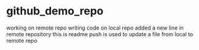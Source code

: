 # github_demo_repo
working on remote repo
writing code on local repo
added a new line in remote repository
this is readme
push is used to update a file from local to remote repo